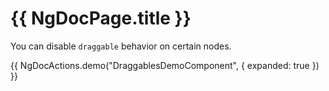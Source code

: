 # {{ NgDocPage.title }}

You can disable `draggable` behavior on certain nodes.

{{ NgDocActions.demo("DraggablesDemoComponent", { expanded: true }) }}
